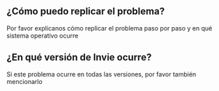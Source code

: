 ## ¿Cómo puedo replicar el problema?
Por favor explicanos cómo replicar el problema paso por paso y en qué sistema operativo ocurre 
## ¿En qué versión de Invie ocurre? 
Si este problema ocurre en todas las versiones, por favor también mencionarlo 
